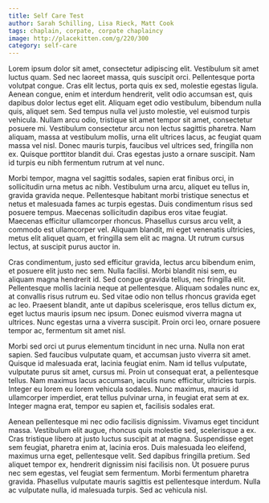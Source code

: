 ```yaml
---
title: Self Care Test
author: Sarah Schilling, Lisa Rieck, Matt Cook
tags: chaplain, corpate, corpate chaplaincy
image: http://placekitten.com/g/220/300
category: self-care
---
```

Lorem ipsum dolor sit amet, consectetur adipiscing elit. Vestibulum sit amet luctus quam. Sed nec laoreet massa, quis suscipit orci. Pellentesque porta volutpat congue. Cras elit lectus, porta quis ex sed, molestie egestas ligula. Aenean congue, enim et interdum hendrerit, velit odio accumsan est, quis dapibus dolor lectus eget elit. Aliquam eget odio vestibulum, bibendum nulla quis, aliquet sem. Sed tempus nulla vel justo molestie, vel euismod turpis vehicula. Nullam arcu odio, tristique sit amet tempor sit amet, consectetur posuere mi. Vestibulum consectetur arcu non lectus sagittis pharetra. Nam aliquam, massa at vestibulum mollis, urna elit ultrices lacus, ac feugiat quam massa vel nisl. Donec mauris turpis, faucibus vel ultrices sed, fringilla non ex. Quisque porttitor blandit dui. Cras egestas justo a ornare suscipit. Nam id turpis eu nibh fermentum rutrum at vel nunc.

Morbi tempor, magna vel sagittis sodales, sapien erat finibus orci, in sollicitudin urna metus ac nibh. Vestibulum urna arcu, aliquet eu tellus in, gravida gravida neque. Pellentesque habitant morbi tristique senectus et netus et malesuada fames ac turpis egestas. Duis condimentum risus sed posuere tempus. Maecenas sollicitudin dapibus eros vitae feugiat. Maecenas efficitur ullamcorper rhoncus. Phasellus cursus arcu velit, a commodo est ullamcorper vel. Aliquam blandit, mi eget venenatis ultricies, metus elit aliquet quam, et fringilla sem elit ac magna. Ut rutrum cursus lectus, at suscipit purus auctor in.

Cras condimentum, justo sed efficitur gravida, lectus arcu bibendum enim, et posuere elit justo nec sem. Nulla facilisi. Morbi blandit nisi sem, eu aliquam magna hendrerit id. Sed congue gravida tellus, nec fringilla elit. Pellentesque mollis lacinia neque at pellentesque. Aliquam sodales nunc ex, at convallis risus rutrum eu. Sed vitae odio non tellus rhoncus gravida eget ac leo. Praesent blandit, ante ut dapibus scelerisque, eros tellus dictum ex, eget luctus mauris ipsum nec ipsum. Donec euismod viverra magna ut ultrices. Nunc egestas urna a viverra suscipit. Proin orci leo, ornare posuere tempor ac, fermentum sit amet nisl.

Morbi sed orci ut purus elementum tincidunt in nec urna. Nulla non erat sapien. Sed faucibus vulputate quam, et accumsan justo viverra sit amet. Quisque id malesuada erat, lacinia feugiat enim. Nam id tellus vulputate, vulputate purus sit amet, cursus mi. Proin ut consequat erat, a pellentesque tellus. Nam maximus lacus accumsan, iaculis nunc efficitur, ultricies turpis. Integer eu lorem eu lorem vehicula sodales. Nunc maximus, mauris id ullamcorper imperdiet, erat tellus pulvinar urna, in feugiat erat sem at ex. Integer magna erat, tempor eu sapien et, facilisis sodales erat.

Aenean pellentesque mi nec odio facilisis dignissim. Vivamus eget tincidunt massa. Vestibulum elit augue, rhoncus quis molestie sed, scelerisque a ex. Cras tristique libero at justo luctus suscipit at at magna. Suspendisse eget sem feugiat, pharetra enim at, lacinia eros. Duis malesuada leo eleifend, maximus urna eget, pellentesque velit. Sed dapibus fringilla pretium. Sed aliquet tempor ex, hendrerit dignissim nisi facilisis non. Ut posuere purus nec sem egestas, vel feugiat sem fermentum. Morbi fermentum pharetra gravida. Phasellus vulputate mauris sagittis est pellentesque interdum. Nulla ac vulputate nulla, id malesuada turpis. Sed ac vehicula nisl.
